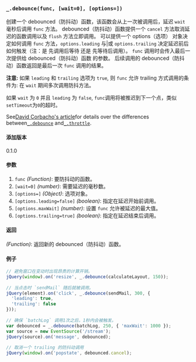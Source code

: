 ### `_.debounce(func, [wait=0], [options=])`[​](#_debouncefunc-wait0-options "_debouncefunc-wait0-options的直接链接")

创建一个 debounced（防抖动）函数，该函数会从上一次被调用后，延迟 `wait` 毫秒后调用 `func` 方法。 debounced（防抖动）函数提供一个 `cancel` 方法取消延迟的函数调用以及 `flush` 方法立即调用。 可以提供一个 options（选项） 对象决定如何调用 `func` 方法，`options.leading` 与|或 `options.trailing` 决定延迟前后如何触发（注：是 先调用后等待 还是 先等待后调用）。 `func` 调用时会传入最后一次提供给 debounced（防抖动）函数 的参数。 后续调用的 debounced（防抖动）函数返回是最后一次 `func` 调用的结果。  
  
**注意:** 如果 `leading` 和 `trailing` 选项为 `true`, 则 `func` 允许 trailing 方式调用的条件为: 在 `wait` 期间多次调用防抖方法。  
  
如果 `wait` 为 `0` 并且 `leading` 为 `false`, `func`调用将被推迟到下一个点，类似`setTimeout`为`0`的超时。  
  
See[David Corbacho's article](https://css-tricks.com/debouncing-throttling-explained-examples/)for details over the differences between[`_.debounce`](#debounce) and[`_.throttle`](#throttle).

#### 添加版本

0.1.0

#### 参数

1.  `func` _(Function)_: 要防抖动的函数。
2.  `[wait=0]` _(number)_: 需要延迟的毫秒数。
3.  `[options=]` _(Object)_: 选项对象。
4.  `[options.leading=false]` _(boolean)_: 指定在延迟开始前调用。
5.  `[options.maxWait]` _(number)_: 设置 `func` 允许被延迟的最大值。
6.  `[options.trailing=true]` _(boolean)_: 指定在延迟结束后调用。

#### 返回

_(Function)_: 返回新的 debounced（防抖动）函数。

#### 例子

```js
// 避免窗口在变动时出现昂贵的计算开销。
jQuery(window).on('resize', _.debounce(calculateLayout, 150));
 
// 当点击时 `sendMail` 随后就被调用。
jQuery(element).on('click', _.debounce(sendMail, 300, {
  'leading': true,
  'trailing': false
}));
 
// 确保 `batchLog` 调用1次之后，1秒内会被触发。
var debounced = _.debounce(batchLog, 250, { 'maxWait': 1000 });
var source = new EventSource('/stream');
jQuery(source).on('message', debounced);
 
// 取消一个 trailing 的防抖动调用
jQuery(window).on('popstate', debounced.cancel);

```